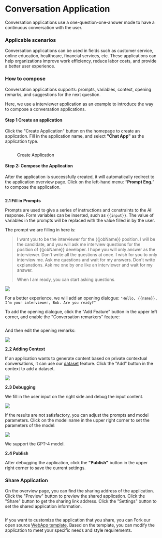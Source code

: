 # Conversation Application

Conversation applications use a one-question-one-answer mode to have a continuous conversation with the user.

### Applicable scenarios

Conversation applications can be used in fields such as customer service, online education, healthcare, financial services, etc. These applications can help organizations improve work efficiency, reduce labor costs, and provide a better user experience.

### How to compose

Conversation applications supports: prompts, variables, context, opening remarks, and suggestions for the next question.

Here, we use a interviewer application as an example to introduce the way to compose a conversation applications.

#### Step 1 Create an application

Click the "Create Application" button on the homepage to create an application. Fill in the application name, and select **"Chat App"** as the application type.

<figure><img src="../../.gitbook/assets/image (32).png" alt=""><figcaption><p>Create Application</p></figcaption></figure>

#### Step 2: Compose the Application

After the application is successfully created, it will automatically redirect to the application overview page. Click on the left-hand menu: “**Prompt Eng.**” to compose the application.

<figure><img src="../../.gitbook/assets/image (2) (1).png" alt=""><figcaption></figcaption></figure>

**2.1 Fill in Prompts**

Prompts are used to give a series of instructions and constraints to the AI response. Form variables can be inserted, such as `{{input}}`. The value of variables in the prompts will be replaced with the value filled in by the user.

The prompt we are filling in here is:

> I want you to be the interviewer for the \{{jobName\}} position. I will be the candidate, and you will ask me interview questions for the position of \{{jobName\}} developer. I hope you will only answer as the interviewer. Don't write all the questions at once. I wish for you to only interview me. Ask me questions and wait for my answers. Don't write explanations. Ask me one by one like an interviewer and wait for my answer.
>
> When I am ready, you can start asking questions.

![](<../../.gitbook/assets/image (38).png>)

For a better experience, we will add an opening dialogue: `"Hello, {{name}}. I'm your interviewer, Bob. Are you ready?"`

To add the opening dialogue, click the "Add Feature" button in the upper left corner, and enable the "Conversation remarkers" feature:

<figure><img src="../../.gitbook/assets/image (21).png" alt=""><figcaption></figcaption></figure>

And then edit the opening remarks:

![](<../../.gitbook/assets/image (15).png>)

**2.2 Adding Context**

If an application wants to generate content based on private contextual conversations, it can use our [dataset](../../advanced/datasets/) feature. Click the "Add" button in the context to add a dataset.

![](<../../.gitbook/assets/image (9).png>)

**2.3 Debugging**

We fill in the user input on the right side and debug the input content.

![](<../../.gitbook/assets/image (11).png>)

If the results are not satisfactory, you can adjust the prompts and model parameters. Click on the model name in the upper right corner to set the parameters of the model:

![](<../../.gitbook/assets/image (29).png>)

We support the GPT-4 model.

**2.4 Publish**

After debugging the application, click the **"Publish"** button in the upper right corner to save the current settings.

### **Share Application**

On the overview page, you can find the sharing address of the application. Click the "Preview" button to preview the shared application. Click the "Share" button to get the sharing link address. Click the "Settings" button to set the shared application information.

<figure><img src="../../.gitbook/assets/image (47).png" alt=""><figcaption></figcaption></figure>

If you want to customize the application that you share, you can Fork our open source [WebApp template](https://github.com/langgenius/webapp-conversation). Based on the template, you can modify the application to meet your specific needs and style requirements.
